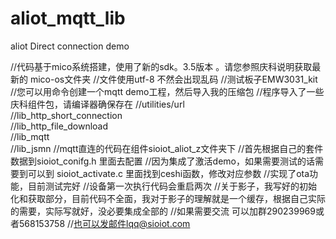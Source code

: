 # aliot_mqtt_lib
aliot Direct connection demo

//代码基于mico系统搭建，使用了新的sdk。3.5版本 。请您参照庆科说明获取最新的   mico-os文件夹
//文件使用utf-8  不然会出现乱码
//测试板子EMW3031_kit
//您可以用命令创建一个mqtt demo工程，然后导入我的压缩包
//程序导入了一些庆科组件包，请编译器确保存在
//utilities/url \
//lib_http_short_connection \
//lib_http_file_download \
//lib_mqtt \
//lib_jsmn
//mqtt直连的代码在组件sioiot_aliot_z文件夹下
//首先根据自己的套件数据到sioiot_conifg.h 里面去配置
//因为集成了激活demo，如果需要测试的话需要到可以到 sioiot_activate.c 里面找到ceshi函数，修改对应参数
//实现了ota功能，目前测试完好
//设备第一次执行代码会重启两次
//关于影子，我写好的初始化和获取部分，目前代码不全面，我对于影子的理解就是一个缓存，根据自己实际的需要，实际写就好，没必要集成全部的
//如果需要交流  可以加群290239969或者568153758
//也可以发邮件lqq@sioiot.com
